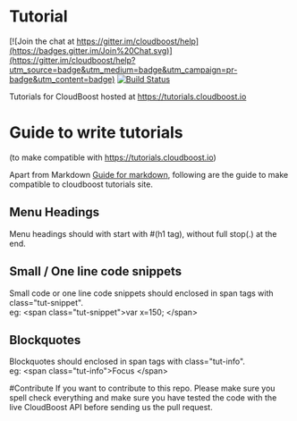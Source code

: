 # Tutorial

[![Join the chat at https://gitter.im/cloudboost/help](https://badges.gitter.im/Join%20Chat.svg)](https://gitter.im/cloudboost/help?utm_source=badge&utm_medium=badge&utm_campaign=pr-badge&utm_content=badge) [![Build Status](http://cbjenkins.cloudapp.net:8080/buildStatus/icon?job=CbTutorial)](http://cbjenkins.cloudapp.net:8080/job/CbTutorial/)


Tutorials for CloudBoost hosted at https://tutorials.cloudboost.io

# Guide to write tutorials
(to make compatible with https://tutorials.cloudboost.io)</br>

Apart from Markdown [Guide for markdown](https://guides.github.com/features/mastering-markdown), following are the guide to make compatible to cloudboost tutorials site.


## Menu Headings
Menu headings should with start with #(h1 tag), without full stop(.) at the end.

## Small / One line code snippets
Small code or one line code snippets should enclosed in span tags with class="tut-snippet".</br>
eg: &lt;span class="tut-snippet"&gt;var x=150; &lt;/span&gt;

## Blockquotes
Blockquotes should enclosed in span tags with class="tut-info".</br>
eg: &lt;span class="tut-info"&gt;Focus &lt;/span&gt;

#Contribute
If you want to contribute to this repo. Please make sure you spell check everything and make sure you have tested the code with the live CloudBoost API before sending us the pull request.
